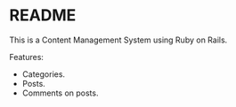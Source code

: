 # README

This is a Content Management System using Ruby on Rails.

Features:
* Categories.
* Posts.
* Comments on posts.